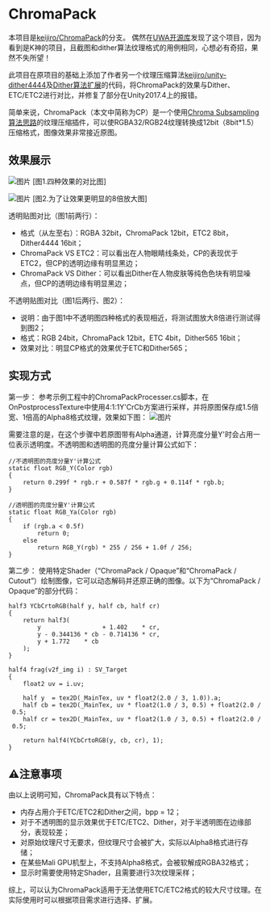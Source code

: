 # ChromaPack

本项目是[keijiro/ChromaPack](https://github.com/keijiro/ChromaPack)的分支。
偶然在[UWA开源库](https://lab.uwa4d.com/)发现了这个项目，因为看到是K神的项目，且截图和dither算法纹理格式的用例相同，心想必有奇招，果然不失所望！

此项目在原项目的基础上添加了作者另一个纹理压缩算法[keijiro/unity-dither4444](https://github.com/keijiro/unity-dither4444)及[Dither算法扩展](https://blog.uwa4d.com/archives/2001.html)的代码，将ChromaPack的效果与Dither、ETC/ETC2进行对比，并修复了部分在Unity2017.4上的报错。

简单来说，ChromaPack（本文中简称为CP）是一个使用[Chroma Subsampling算法思路](https://en.wikipedia.org/wiki/Chroma_subsampling)的纹理压缩插件，可以使RGBA32/RGB24纹理转换成12bit（8bit*1.5）压缩格式，图像效果非常接近原图。

## 效果展示
![图片](https://github.com/uwaGOT/ChromaPack/blob/master/uwa-testimage/effect1.png)
[图1.四种效果的对比图]

![图片](https://github.com/uwaGOT/ChromaPack/blob/master/uwa-testimage/effect2.png)
[图2.为了让效果更明显的8倍放大图]

透明贴图对比（图1前两行）：
* 格式（从左至右）：RGBA 32bit，ChromaPack 12bit，ETC2 8bit，Dither4444 16bit；
* ChromaPack VS ETC2：可以看出在人物眼睛线条处，CP的表现优于ETC2，但CP的透明边缘有明显黑边；
* ChromaPack VS Dither：可以看出Dither在人物皮肤等纯色色块有明显噪点，但CP的透明边缘有明显黑边；

不透明贴图对比（图1后两行、图2）：
* 说明：由于图1中不透明图四种格式的表现相近，将测试图放大8倍进行测试得到图2；
* 格式：RGB 24bit，ChromaPack 12bit，ETC 4bit，Dither565 16bit；
* 效果对比：明显CP格式的效果优于ETC和Dither565；

## 实现方式
第一步：
参考示例工程中的ChromaPackProcesser.cs脚本，在OnPostprocessTexture中使用4:1:1Y'CrCb方案进行采样，并将原图保存成1.5倍宽、1倍高的Alpha8格式纹理，效果如下图：
![图片](https://github.com/uwaGOT/ChromaPack/blob/master/uwa-testimage/effect3.png)

需要注意的是，在这个步骤中若原图带有Alpha通道，计算亮度分量Y'时会占用一位表示透明度。不透明图和透明图的亮度分量计算公式如下：
```
//不透明图的亮度分量Y'计算公式
static float RGB_Y(Color rgb)
{
    return 0.299f * rgb.r + 0.587f * rgb.g + 0.114f * rgb.b;
}
    
//透明图的亮度分量Y'计算公式
static float RGB_Ya(Color rgb)
{
    if (rgb.a < 0.5f)
        return 0;
    else
        return RGB_Y(rgb) * 255 / 256 + 1.0f / 256;
}
```

第二步：
使用特定Shader（“ChromaPack / Opaque”和“ChromaPack / Cutout”）绘制图像，它可以动态解码并还原正确的图像。以下为“ChromaPack / Opaque”的部分代码：
```
half3 YCbCrtoRGB(half y, half cb, half cr)
{
    return half3(
        y                 + 1.402    * cr,
        y - 0.344136 * cb - 0.714136 * cr,
        y + 1.772    * cb
    );
}

half4 frag(v2f_img i) : SV_Target 
{
    float2 uv = i.uv;

    half y  = tex2D(_MainTex, uv * float2(2.0 / 3, 1.0)).a;
    half cb = tex2D(_MainTex, uv * float2(1.0 / 3, 0.5) + float2(2.0 / 3, 0.5)).a - 0.5;
    half cr = tex2D(_MainTex, uv * float2(1.0 / 3, 0.5) + float2(2.0 / 3, 0.0)).a - 0.5;

    return half4(YCbCrtoRGB(y, cb, cr), 1);
}
```
## ⚠️注意事项
由以上说明可知，ChromaPack具有以下特点：
* 内存占用介于ETC/ETC2和Dither之间，bpp = 12；
* 对于不透明图的显示效果优于ETC/ETC2、Dither，对于半透明图在边缘部分，表现较差；
* 对原始纹理尺寸无要求，但纹理尺寸会被扩大，实际以Alpha8格式进行存储；
* 在某些Mali GPU机型上，不支持Alpha8格式，会被软解成RGBA32格式；
* 显示时需要使用特定Shader，且需要进行3次纹理采样；

综上，可以认为ChromaPack适用于无法使用ETC/ETC2格式的较大尺寸纹理。在实际使用时可以根据项目需求进行选择、扩展。




